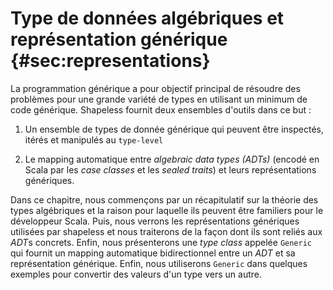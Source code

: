 # Type de données algébriques et représentation générique {#sec:representations}

La programmation générique a pour objectif principal
de résoudre des problèmes pour une grande variété de types
en utilisant un minimum de code générique.
Shapeless fournit deux ensembles d'outils dans ce but :

 1. Un ensemble de types de donnée générique
    qui peuvent être inspectés, itérés et manipulés
    au `type-level`

 2. Le mapping automatique entre *algebraic data types (*ADT*s)*
    (encodé en Scala par les *case classes* et les *sealed traits*)
    et leurs représentations génériques.

Dans ce chapitre, nous commençons par un
récapitulatif sur la théorie des types algébriques
et la raison pour laquelle ils peuvent être familiers pour le développeur Scala.
Puis, nous verrons les représentations génériques utilisées
par shapeless et nous traiterons de la façon dont ils sont
reliés aux *ADT*s concrets.
Enfin, nous présenterons une *type class* appelée `Generic`
qui fournit un mapping automatique bidirectionnel entre
un *ADT* et sa représentation générique.
Enfin, nous utiliserons `Generic` dans quelques exemples
pour convertir des valeurs d'un type vers un autre.
